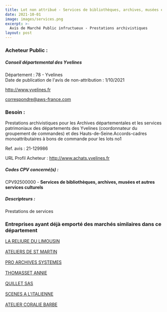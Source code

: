 ```yaml
---
title: Lot non attribué - Services de bibliothèques, archives, musées et autres services culturels
date: 2021-10-01
image: images/services.png
excerpt: >-
  Avis de Marché Public infructueux - Prestations archivistiques
layout: post
---
```


### Acheteur Public :
##### Conseil départemental des Yvelines
Département : 78 - Yvelines<br/>
Date de publication de l'avis de non-attribution : 1/10/2021


http://www.yvelines.fr

correspondre@aws-france.com


### Besoin :

Prestations archivistiques pour les Archives départementales et les services patrimoniaux des départements des Yvelines (coordonnateur du groupement de commandes) et des Hauts-de-Seine.Accords-cadres monoattributaires à bons de commande pour les lots no1

Ref. avis : 21-129986

URL Profil Acheteur : http://www.achats.yvelines.fr

##### Codes CPV concerné(s) :
CPV92500000 - **Services de bibliothèques, archives, musées et autres services culturels** <br/>

##### Descripteurs :
Prestations de services <br/>

### Entreprises ayant déjà emporté des marchés similaires dans ce département
<a href="/entreprise-546/siren-323682732">LA RELIURE DU LIMOUSIN</a><br/><br/>
<a href="/entreprise-548/siren-333148773">ATELIERS DE ST MARTIN</a><br/><br/>
<a href="/entreprise-548/siren-338183726">PRO ARCHIVES SYSTEMES</a><br/><br/>
<a href="/entreprise-554/siren-394914451">THOMASSET ANNIE</a><br/><br/>
<a href="/entreprise-555/siren-398500033">QUILLET SAS</a><br/><br/>
<a href="/entreprise-576/siren-793665373">SCENES A L'ITALIENNE</a><br/><br/>
<a href="/entreprise-580/siren-828655332">ATELIER CORALIE BARBE</a><br/><br/>
